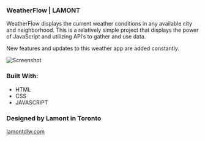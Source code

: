 ### WeatherFlow | LAMONT
WeatherFlow displays the current weather conditions in any available city and neighborhood. 
This is a relatively simple project that displays the power of JavaScript and utilizing API’s to gather and use data.

New features and updates to this weather app are added constantly.

![Screenshot](https://lamontdlw.com/resources/weatherflow.png)

### Built With:
- HTML
- CSS
- JAVASCRIPT

### Designed by Lamont in Toronto

[lamontdlw.com](lamontdlw.com)
